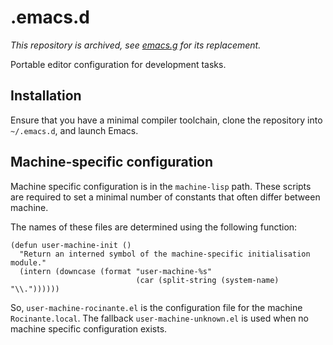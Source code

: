# .emacs.d

*This repository is archived, see [emacs.g](https://github.com/brett-lempereur/emacs.g) for its replacement.*

Portable editor configuration for development tasks.

## Installation

Ensure that you have a minimal compiler toolchain, clone the repository
into `~/.emacs.d`, and launch Emacs.

## Machine-specific configuration

Machine specific configuration is in the `machine-lisp` path.  These
scripts are required to set a minimal number of constants that often
differ between machine.

The names of these files are determined using the following function:

```emacs-lisp
(defun user-machine-init ()
  "Return an interned symbol of the machine-specific initialisation module."
  (intern (downcase (format "user-machine-%s"
                            (car (split-string (system-name) "\\."))))))
```

So, `user-machine-rocinante.el` is the configuration file for the
machine `Rocinante.local`.  The fallback `user-machine-unknown.el` is
used when no machine specific configuration exists.

